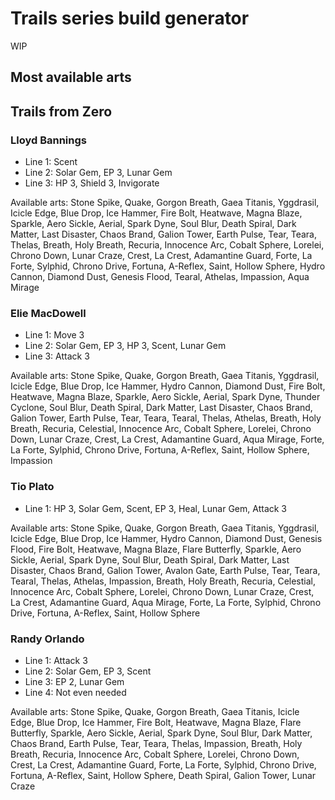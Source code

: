 # Trails series build generator

WIP

## Most available arts
## Trails from Zero
### Lloyd Bannings
* Line 1: Scent
* Line 2: Solar Gem, EP 3, Lunar Gem
* Line 3: HP 3, Shield 3, Invigorate

Available arts: Stone Spike, Quake, Gorgon Breath, Gaea Titanis, Yggdrasil, Icicle Edge, Blue Drop, Ice Hammer, Fire Bolt, Heatwave, Magna Blaze, Sparkle, Aero Sickle, Aerial, Spark Dyne, Soul Blur, Death Spiral, Dark Matter, Last Disaster, Chaos Brand, Galion Tower, Earth Pulse, Tear, Teara, Thelas, Breath, Holy Breath, Recuria, Innocence Arc, Cobalt Sphere, Lorelei, Chrono Down, Lunar Craze, Crest, La Crest, Adamantine Guard, Forte, La Forte, Sylphid, Chrono Drive, Fortuna, A-Reflex, Saint, Hollow Sphere, Hydro Cannon, Diamond Dust, Genesis Flood, Tearal, Athelas, Impassion, Aqua Mirage

### Elie MacDowell
* Line 1: Move 3
* Line 2: Solar Gem, EP 3, HP 3, Scent, Lunar Gem
* Line 3: Attack 3

Available arts: Stone Spike, Quake, Gorgon Breath, Gaea Titanis, Yggdrasil, Icicle Edge, Blue Drop, Ice Hammer, Hydro Cannon, Diamond Dust, Fire Bolt, Heatwave, Magna Blaze, Sparkle, Aero Sickle, Aerial, Spark Dyne, Thunder Cyclone, Soul Blur, Death Spiral, Dark Matter, Last Disaster, Chaos Brand, Galion Tower, Earth Pulse, Tear, Teara, Tearal, Thelas, Athelas, Breath, Holy Breath, Recuria, Celestial, Innocence Arc, Cobalt Sphere, Lorelei, Chrono Down, Lunar Craze, Crest, La Crest, Adamantine Guard, Aqua Mirage, Forte, La Forte, Sylphid, Chrono Drive, Fortuna, A-Reflex, Saint, Hollow Sphere, Impassion

### Tio Plato
* Line 1: HP 3, Solar Gem, Scent, EP 3, Heal, Lunar Gem, Attack 3

Available arts: Stone Spike, Quake, Gorgon Breath, Gaea Titanis, Yggdrasil, Icicle Edge, Blue Drop, Ice Hammer, Hydro Cannon, Diamond Dust, Genesis Flood, Fire Bolt, Heatwave, Magna Blaze, Flare Butterfly, Sparkle, Aero Sickle, Aerial, Spark Dyne, Soul Blur, Death Spiral, Dark Matter, Last Disaster, Chaos Brand, Galion Tower, Avalon Gate, Earth Pulse, Tear, Teara, Tearal, Thelas, Athelas, Impassion, Breath, Holy Breath, Recuria, Celestial, Innocence Arc, Cobalt Sphere, Lorelei, Chrono Down, Lunar Craze, Crest, La Crest, Adamantine Guard, Aqua Mirage, Forte, La Forte, Sylphid, Chrono Drive, Fortuna, A-Reflex, Saint, Hollow Sphere

### Randy Orlando

* Line 1: Attack 3
* Line 2: Solar Gem, EP 3, Scent
* Line 3: EP 2, Lunar Gem
* Line 4: Not even needed

Available arts: Stone Spike, Quake, Gorgon Breath, Gaea Titanis, Icicle Edge, Blue Drop, Ice Hammer, Fire Bolt, Heatwave, Magna Blaze, Flare Butterfly, Sparkle, Aero Sickle, Aerial, Spark Dyne, Soul Blur, Dark Matter, Chaos Brand, Earth Pulse, Tear, Teara, Thelas, Impassion, Breath, Holy Breath, Recuria, Innocence Arc, Cobalt Sphere, Lorelei, Chrono Down, Crest, La Crest, Adamantine Guard, Forte, La Forte, Sylphid, Chrono Drive, Fortuna, A-Reflex, Saint, Hollow Sphere, Death Spiral, Galion Tower, Lunar Craze
